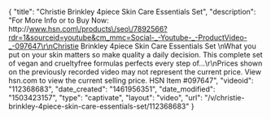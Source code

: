 {
    "title": "Christie Brinkley 4piece Skin Care Essentials Set",
    "description": "For More Info or to Buy Now: http:\/\/www.hsn.com\/products\/seo\/7892566?rdr=1&sourceid=youtube&cm_mmc=Social-_-Youtube-_-ProductVideo-_-097647\r\nChristie Brinkley 4piece Skin Care Essentials Set \nWhat you put on your skin matters  so make quality a daily decision. This complete set of vegan and crueltyfree formulas perfects every step of...\r\nPrices shown on the previously recorded video may not represent the current price.  View hsn.com to view the current selling price. HSN Item #097647",
    "videoid": "112368683",
    "date_created": "1461956351",
    "date_modified": "1503423157",
    "type": "captivate",
    "layout": "video",
    "url": "\/v\/christie-brinkley-4piece-skin-care-essentials-set\/112368683"
}